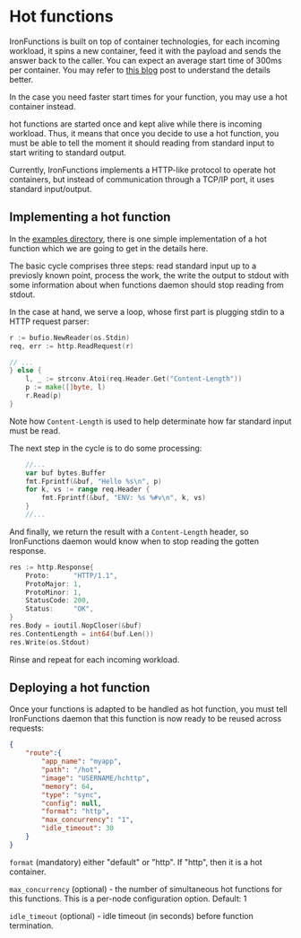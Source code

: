 # Hot functions

IronFunctions is built on top of container technologies, for each incoming
workload, it spins a new container, feed it with the payload and sends the
answer back to the caller. You can expect an average start time of 300ms per
container. You may refer to [this blog](https://medium.com/travis-on-docker/the-overhead-of-docker-run-f2f06d47c9f3#.96tj75ugb) post to understand the details better.

In the case you need faster start times for your function, you may use a hot
container instead.

hot functions are started once and kept alive while there is incoming workload.
Thus, it means that once you decide to use a hot function, you must be able to
tell the moment it should reading from standard input to start writing to
standard output.

Currently, IronFunctions implements a HTTP-like protocol to operate hot
containers, but instead of communication through a TCP/IP port, it uses standard
input/output.

## Implementing a hot function

In the [examples directory](https://github.com/pedronasser/functions/blob/master/examples/hotfunctions/http/func.go), there is one simple implementation of a hot function
which we are going to get in the details here.

The basic cycle comprises three steps: read standard input up to a previosly
known point, process the work, the write the output to stdout with some
information about when functions daemon should stop reading from stdout.

In the case at hand, we serve a loop, whose first part is plugging stdin to a
HTTP request parser:

```go
r := bufio.NewReader(os.Stdin)
req, err := http.ReadRequest(r)

// ...
} else {
	l, _ := strconv.Atoi(req.Header.Get("Content-Length"))
	p := make([]byte, l)
	r.Read(p)
}
```

Note how `Content-Length` is used to help determinate how far standard input
must be read.

The next step in the cycle is to do some processing:

```go
	//...
	var buf bytes.Buffer
	fmt.Fprintf(&buf, "Hello %s\n", p)
	for k, vs := range req.Header {
		fmt.Fprintf(&buf, "ENV: %s %#v\n", k, vs)
	}
	//...
```

And finally, we return the result with a `Content-Length` header, so
IronFunctions daemon would know when to stop reading the gotten response.

```go
res := http.Response{
	Proto:      "HTTP/1.1",
	ProtoMajor: 1,
	ProtoMinor: 1,
	StatusCode: 200,
	Status:     "OK",
}
res.Body = ioutil.NopCloser(&buf)
res.ContentLength = int64(buf.Len())
res.Write(os.Stdout)
```

Rinse and repeat for each incoming workload.


## Deploying a hot function

Once your functions is adapted to be handled as hot function, you must tell
IronFunctions daemon that this function is now ready to be reused across
requests:

```json
{
	"route":{
		"app_name": "myapp",
		"path": "/hot",
		"image": "USERNAME/hchttp",
		"memory": 64,
		"type": "sync",
		"config": null,
		"format": "http",
		"max_concurrency": "1",
		"idle_timeout": 30
	}
}
```

`format` (mandatory) either "default" or "http". If "http", then it is a hot
container.

`max_concurrency` (optional) - the number of simultaneous hot functions for
this functions. This is a per-node configuration option. Default: 1

`idle_timeout` (optional) - idle timeout (in seconds) before function termination.
